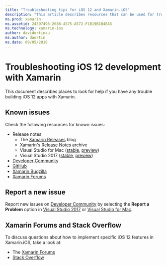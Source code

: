 ```yaml
---
title: "Troubleshooting tips for iOS 12 and Xamarin.iOS"
description: "This article describes resources that can be used for troubleshooting when developing Xamarin.iOS applications. It discusses known issues, reporting a new issue, and other troubleshooting resources."
ms.prod: xamarin
ms.assetid: 24397498-2688-4575-A572-F1B19B1B4EA5
ms.technology: xamarin-ios
author: davidortinau
ms.author: daortin
ms.date: 09/05/2018
---
```

# Troubleshooting iOS 12 development with Xamarin

This document describes places to look for help if you have any trouble
building iOS 12 apps with Xamarin.

## Known issues

Check the following resources for known issues:

- Release notes
  - The [Xamarin Releases](http://releases.xamarin.com/) blog
  - Xamarin's [Release Notes](https://docs.microsoft.com/xamarin/ios/release-notes/) archive
  - Visual Studio for Mac ([stable](https://docs.microsoft.com/visualstudio/releasenotes/vs2017-mac-relnotes), [preview](https://docs.microsoft.com/visualstudio/releasenotes/vs2017-mac-preview-relnotes))
  - Visual Studio 2017 ([stable](https://docs.microsoft.com/visualstudio/releasenotes/vs2017-relnotes), [preview](https://docs.microsoft.com/visualstudio/releasenotes/vs2017-preview-relnotes))
- [Developer Community](https://developercommunity.visualstudio.com/search.html)
- [GitHub](https://github.com/xamarin/xamarin-macios/issues)
- [Xamarin Bugzilla](https://bugzilla.xamarin.com/query.cgi?product=iOS)
- [Xamarin Forums](https://forums.xamarin.com/categories/ios)

## Report a new issue

Report new issues on
[Developer Community](https://developercommunity.visualstudio.com/spaces/8/index.html)
by selecting the **Report a Problem** option in
[Visual Studio 2017](https://docs.microsoft.com/visualstudio/ide/how-to-report-a-problem-with-visual-studio-2017)
or [Visual Studio for Mac](https://docs.microsoft.com/visualstudio/mac/report-a-problem).

## Xamarin Forums and Stack Overflow

To discuss questions about how to implement specific iOS 12 features in
Xamarin.iOS, take a look at:

- The [Xamarin Forums](http://forums.xamarin.com/categories/ios)
- [Stack Overflow](https://stackoverflow.com/search?tab=newest&q=xamarin)
